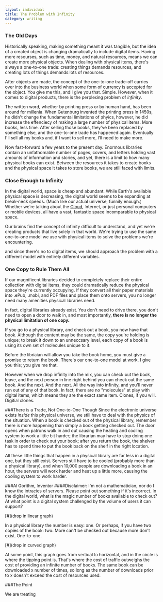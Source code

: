 ```yaml
---
layout: individual
title: The Problem with Infinity
category: writing
---
```


### The Old Days
Historically speaking, making something meant it was tangible, but the idea of a created object is changing dramatically to include digital items. Having more resourses, such as time, money, and natural resources, means we can create more physical objects. When dealing with physical items, there's always a one-to-one trade: creating things demands resources, and creating lots of things demands lots of resources.

After objects are made, the concept of the one-to-one trade-off carries over into the business world when some form of currency is accepted for the object. You give me this, and I give you that. Simple. However, when it comes to digital products, there is the perplexing problem of *infinity*.

The written word, whether by printing press or by human hand, has been around for millenia. When Gutenburg invented the printing press in 1450s, he didn't change the fundamental limitations of phyics, however, he did increase the effenciecy of making a large number of physical items. More books, less time. After selling those books, they've been replaced by something else, and the one-to-one trade has happened again. Eventually I'll sell all my books and, if I want to sell more, I'll need to make more.

Now fast-forward a few years to the present day. Enormous libraries contain an unfathomable number of pages, covers, and letters holding vast amounts of information and stories, and yet, there is a limit to how many physical books can exist. Between the resources it takes to create books and the physical space it takes to store books, we are still faced with limits.

### Close Enough to Infinity 
In the digital world, space is cheap and abundant.  While Earth's available physical space is decreasing, the digital world seems to be expanding at break-neck speeds. (Much like our actual universe, funnily enough.) Whether we're talking about the [Cloud](http://en.wikipedia.org/wiki/Cloud_computing), Internet, or just personal computers or mobile devices, all have a vast, fantastic space incomparable to physical space.

Our brains find the concept of infinity difficult to understand, and yet we're creating products that live solely in that world. We're trying to use the same one-to-one model we use with physical items to solve the problems we're encountering. 

and since there's no to digital items, we should approach the problem with a different model with entirely different variables.

### One Copy to Rule Them All
If our magnificent libraries decided to completely replace their entire collection with digital items, they could dramatically reduce the physical space they're currently occupying. If they convert all their paper materials into .ePub, .mobi, and PDF files and place them onto servers, you no longer need many amenities physical libraries need. 

In fact, digital libraries already exist. You don't need to drive there, you don't need to open a door to walk in, and most importantly, __there is no longer the physical limitation of one copy.__

If you go to a physical library, and check out a book, you now have that book. Although the content may be the same, the copy you're holding is unique; to break it down to an unneccsary level, each copy of a book is using its own set of molecules unique to it.  

Before the libriaian will allow you take the book home, you must give a promise to return the book. There's our one-to-one model at work. I give you this; you give me that.

However when we drop infinity into the mix, you can check out the book, leave, and the next person in line right behind you can check out the same book. And the next. And the next. All the way into infinity, and you'll never run out of any of that book. In fact, there are no "molecules" at play with digital items, which means they are the exact same item. Clones, if you will. Digitial clones.

###There is a Trade, Not One-to-One Though
Since the electronic universe exists *inside* this physical universe, we still have to deal with the physics of the situation. When a book is checked out of the physical library, remember there is more happening than simply a book getting checked out. The door opens when patrons walk in and out causing the heating and cooling system to work a little bit harder; the librarian may have to stop doing one task in order to check out your book; after you return the book, the shelver has to spend time to put the book back on the shelf in the right location.

All these little things that happen in a physical library are far less in a digital one, but they still exist. Servers still have to be cooled (probably more than a physical library), and when 10,000 people are downloading a book in an hour, the servers will work harder and heat up a little more, causing the cooling system to work harder. 

###Al Gorithm, Inventor
####Disclaimer: I'm not a mathematician, nor do I know the intracies of servers. Please point out something if it's incorrect.
In the digital world, what is the magic number of books available to check out? At what point is a digital system challenged by the volume of users it can support? 

[#](drop in linear graph)

In a physical library the number is easy: one. Or perhaps, if you have two copies of the book: two. More can't be checked out because more don't exist. One-to-one.

[#](drop in curved graph)

At some point, this graph goes from vertical to horizontal, and in the circle is where the tipping point is. That's where the cost of traffic outweighs the cost of providing an infinite number of books. The same book can be downloaded x number of times, so long as the number of downloads prior to x doesn't exceed the cost of resources used.

###The Point

We are treating 